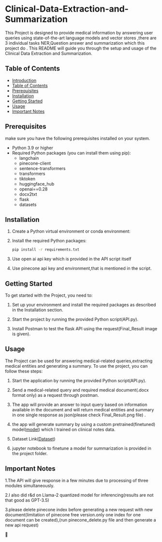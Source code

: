 

# Clinical-Data-Extraction-and-Summarization


This Project is designed to provide medical information by answering user queries using state-of-the-art language models and vector stores ,there are 3 individual tasks NER,Question answer and summarization which this project do . This README will guide you through the setup and usage of the Clinical Data Extraction and Summarization.

## Table of Contents

- [Introduction](#langchain-medical-bot)
- [Table of Contents](#table-of-contents)
- [Prerequisites](#prerequisites)
- [Installation](#installation)
- [Getting Started](#getting-started)
- [Usage](#usage)
- [Important Notes](#Important-Notes)

## Prerequisites

make sure you have the following prerequisites installed on your system.

- Python 3.9 or higher
- Required Python packages (you can install them using pip):
    - langchain
    - pinecone-client
    - sentence-transformers
    - transformers
    - tiktoken
    - huggingface_hub
    - openai==0.28
    - docx2txt
    - flask
    - datasets

## Installation

1. Create a Python virtual environment or conda environment:

3. Install the required Python packages:

    ```bash
    pip install -r requirements.txt
    ```

4. Use open ai api key which is provided in the API script itself

5. Use pinecone api key and environment,that is mentioned in the script.

## Getting Started

To get started with the Project, you need to:

1. Set up your environment and install the required packages as described in the Installation section.

2. Start the project by running the provided Python script(API.py).

3. Install Postman to test the flask API using the request(Final_Result image is given).


## Usage

The Project can be used for answering medical-related queries,extracting medical entities and generating a summary. To use the project, you can follow these steps:

1. Start the application by running  the provided Python script(API.py).

2. Send a medical-related query and required medical document(.docx format only) as a request through postman.

3. The app will provide an answer to input query based on information available in the document and will return medical entities and summary in one single response as json(please check Final_Result.png file) .

4. the app will generate summary by using a custom pretrained(finetuned) model([model](https://huggingface.co/Saurabh91/medical_summarization-finetuned-starmpccAsclepius-Synthetic-Clinical-Notes)) which I trained on clinical notes data.

5. Dataset Link([Dataset](https://huggingface.co/datasets/starmpcc/Asclepius-Synthetic-Clinical-Notes))

6. jupyter notebook to finetune a model for summarization is provided in the project folder.

## Important Notes

1.The API will give response in a few minutes due to processing of three modules simultaneously.

2.I also did r&d on Llama-2 quantized model for inferencing(results are not that good as GPT-3.5)

3.please delete pinecone index before generating a new request with new document(limitation of pinecone free version.only one index for one document can be created),(run pinecone_delete.py file and then generate a new api request)

 🚀
